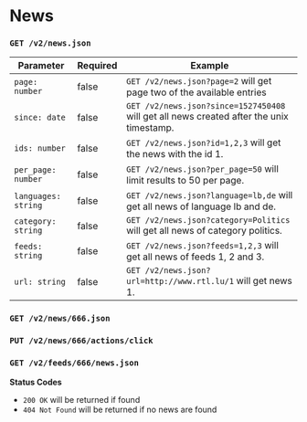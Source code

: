 News
=====

### `GET /v2/news.json`

| Parameter                       | Required | Example                                                                                                                                           |
| ------------------------------- | -------- | ------------------------------------------------------------------------------------------------------------------------------------------------- |
| `page: number`                  | false    | `GET /v2/news.json?page=2`  will get page two of the available entries |
| `since: date`                   | false    | `GET /v2/news.json?since=1527450408` will get all news created after the unix timestamp.|
| `ids: number`                    | false    | `GET /v2/news.json?id=1,2,3`  will get the news with the id 1.|
| `per_page: number`              | false    | `GET /v2/news.json?per_page=50`  will limit results to 50 per page.|
| `languages: string`              | false    | `GET /v2/news.json?language=lb,de`  will get all news of language lb and de.|
| `category: string`              | false    | `GET /v2/news.json?category=Politics`  will get all news of category politics.|
| `feeds: string`                | false    | `GET /v2/news.json?feeds=1,2,3`  will get all news of feeds 1, 2 and 3.
| `url: string`              | false    | `GET /v2/news.json?url=http://www.rtl.lu/1`  will get news 1.|

### `GET /v2/news/666.json`

### `PUT /v2/news/666/actions/click`

### `GET /v2/feeds/666/news.json`



**Status Codes**

- `200 OK` will be returned if found
- `404 Not Found` will be returned if no news are found
